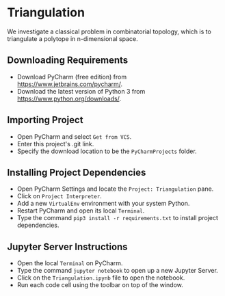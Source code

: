 # Triangulation
We investigate a classical problem in combinatorial topology, which is to triangulate a polytope in n-dimensional space.

## Downloading Requirements
* Download PyCharm (free edition) from https://www.jetbrains.com/pycharm/.
* Download the latest version of Python 3 from https://www.python.org/downloads/.
## Importing Project
* Open PyCharm and select `Get from VCS`.
* Enter this project's .git link.
* Specify the download location to be the `PyCharmProjects` folder.
## Installing Project Dependencies
* Open PyCharm Settings and locate the `Project: Triangulation` pane.
* Click on `Project Interpreter`.
* Add a new `VirtualEnv` environment with your system Python.
* Restart PyCharm and open its local `Terminal`.
* Type the command `pip3 install -r requirements.txt` to install project dependencies.
## Jupyter Server Instructions
* Open the local `Terminal` on PyCharm.
* Type the command `jupyter notebook` to open up a new Jupyter Server.
* Click on the `Triangulation.ipynb` file to open the notebook.
* Run each code cell using the toolbar on top of the window.